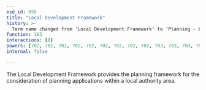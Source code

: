 ```yaml
---
esd_id: 856
title: "Local Development Framework"
history: >-
  Term name changed from 'Local Development Framework' to 'Planning - Local Development Framework' in version 3.00. Name changed to 'Local Development Framework' in version 4.00.
function: 103
interactions: [8]
powers: [702, 702, 702, 702, 702, 702, 702, 702, 702, 703, 703, 703, 703, 703, 703, 703, 703, 703, 704, 707, 707, 708, 708, 709, 709, 710, 710, 711, 711, 712, 712, 713, 713, 714, 714, 714, 715, 715, 716, 716, 716, 716, 717, 717, 717, 717, 722, 722, 722, 722, 722, 722, 722, 722, 722, 723, 725, 726, 727, 728, 729, 730, 732, 733, 733, 733, 733, 734, 1723, 1724, 1725, 1727, 1905, 1905, 1905, 1906, 1906, 1907, 1907, 1909, 1909, 2521, 2521, 2521, 2521]
internal: false

---
```


The Local Development Framework provides the planning framework for the consideration of planning applications within a local authority area.

